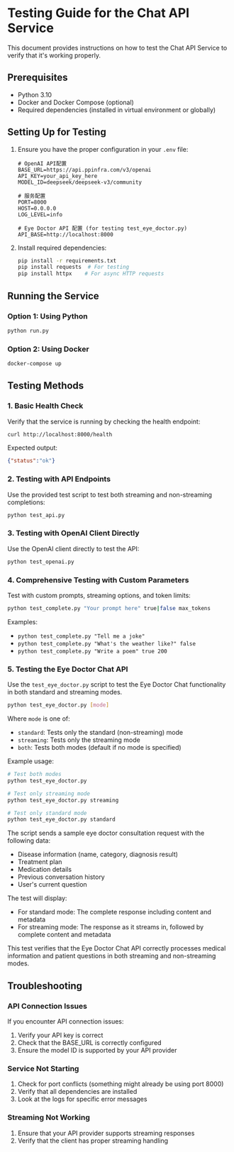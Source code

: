 # Testing Guide for the Chat API Service

This document provides instructions on how to test the Chat API Service to verify that it's working properly.

## Prerequisites

- Python 3.10
- Docker and Docker Compose (optional)
- Required dependencies (installed in virtual environment or globally)

## Setting Up for Testing

1. Ensure you have the proper configuration in your `.env` file:

   ```
   # OpenAI API配置
   BASE_URL=https://api.ppinfra.com/v3/openai
   API_KEY=your_api_key_here
   MODEL_ID=deepseek/deepseek-v3/community

   # 服务配置
   PORT=8000
   HOST=0.0.0.0
   LOG_LEVEL=info
   
   # Eye Doctor API 配置 (for testing test_eye_doctor.py)
   API_BASE=http://localhost:8000
   ```

2. Install required dependencies:

   ```bash
   pip install -r requirements.txt
   pip install requests  # For testing
   pip install httpx    # For async HTTP requests
   ```

## Running the Service

### Option 1: Using Python
```bash
python run.py
```

### Option 2: Using Docker

```bash
docker-compose up
```

## Testing Methods

### 1. Basic Health Check

Verify that the service is running by checking the health endpoint:

```bash
curl http://localhost:8000/health
```

Expected output:
```json
{"status":"ok"}
```

### 2. Testing with API Endpoints

Use the provided test script to test both streaming and non-streaming completions:

```bash
python test_api.py
```

### 3. Testing with OpenAI Client Directly

Use the OpenAI client directly to test the API:

```bash
python test_openai.py
```

### 4. Comprehensive Testing with Custom Parameters

Test with custom prompts, streaming options, and token limits:

```bash
python test_complete.py "Your prompt here" true|false max_tokens
```

Examples:
- `python test_complete.py "Tell me a joke"`
- `python test_complete.py "What's the weather like?" false`
- `python test_complete.py "Write a poem" true 200`

### 5. Testing the Eye Doctor Chat API

Use the `test_eye_doctor.py` script to test the Eye Doctor Chat functionality in both standard and streaming modes.

```bash
python test_eye_doctor.py [mode]
```

Where `mode` is one of:
- `standard`: Tests only the standard (non-streaming) mode
- `streaming`: Tests only the streaming mode
- `both`: Tests both modes (default if no mode is specified)

Example usage:
```bash
# Test both modes
python test_eye_doctor.py

# Test only streaming mode
python test_eye_doctor.py streaming

# Test only standard mode
python test_eye_doctor.py standard
```

The script sends a sample eye doctor consultation request with the following data:
- Disease information (name, category, diagnosis result)
- Treatment plan
- Medication details
- Previous conversation history
- User's current question

The test will display:
- For standard mode: The complete response including content and metadata
- For streaming mode: The response as it streams in, followed by complete content and metadata

This test verifies that the Eye Doctor Chat API correctly processes medical information and patient questions in both streaming and non-streaming modes.

## Troubleshooting

### API Connection Issues

If you encounter API connection issues:

1. Verify your API key is correct
2. Check that the BASE_URL is correctly configured
3. Ensure the model ID is supported by your API provider

### Service Not Starting

1. Check for port conflicts (something might already be using port 8000)
2. Verify that all dependencies are installed
3. Look at the logs for specific error messages

### Streaming Not Working

1. Ensure that your API provider supports streaming responses
2. Verify that the client has proper streaming handling 

